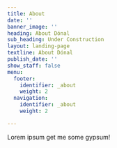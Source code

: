 ```yaml
---
title: About
date: ''
banner_image: ''
heading: About Dónal
sub_heading: Under Construction
layout: landing-page
textline: About Dónal
publish_date: ''
show_staff: false
menu:
  footer:
    identifier: _about
    weight: 2
  navigation:
    identifier: _about
    weight: 2

---
```

Lorem ipsum get me some gypsum!